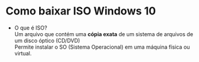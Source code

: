 # Como baixar ISO Windows 10

- O que é ISO?
  <br>
  Um arquivo que contém uma **cópia exata** de um sistema de arquivos de um disco óptico (CD/DVD)
  <br>
  Permite instalar o SO (Sistema Operacional) em uma máquina física ou virtual.
